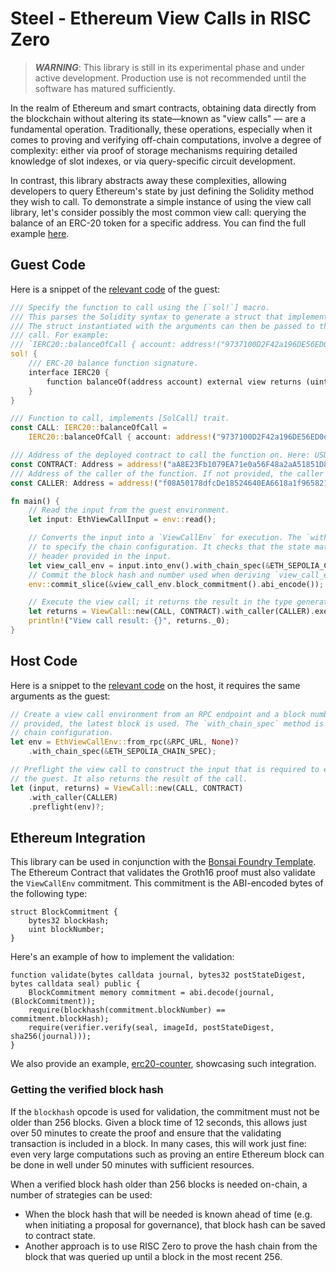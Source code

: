 # Steel - Ethereum View Calls in RISC Zero

> ***WARNING***: This library is still in its experimental phase and under active development. Production use is not recommended until the software has matured sufficiently.

In the realm of Ethereum and smart contracts, obtaining data directly from the blockchain without altering its state—known as "view calls" — are a fundamental operation.
Traditionally, these operations, especially when it comes to proving and verifying off-chain computations, involve a degree of complexity: either via proof of storage mechanisms requiring detailed knowledge of slot indexes, or via query-specific circuit development.

In contrast, this library abstracts away these complexities, allowing developers to query Ethereum's state by just defining the Solidity method they wish to call.
To demonstrate a simple instance of using the view call library, let's consider possibly the most common view call: querying the balance of an ERC-20 token for a specific address.
You can find the full example [here](../examples/erc20/README.md).

## Guest Code

Here is a snippet of the [relevant code](../examples/erc20/methods/guest/src/main.rs) of the guest:

```rust
/// Specify the function to call using the [`sol!`] macro.
/// This parses the Solidity syntax to generate a struct that implements the [SolCall] trait.
/// The struct instantiated with the arguments can then be passed to the [ViewCall] to execute the
/// call. For example:
/// `IERC20::balanceOfCall { account: address!("9737100D2F42a196DE56ED0d1f6fF598a250E7E4") }`
sol! {
    /// ERC-20 balance function signature.
    interface IERC20 {
        function balanceOf(address account) external view returns (uint);
    }
}

/// Function to call, implements [SolCall] trait.
const CALL: IERC20::balanceOfCall =
    IERC20::balanceOfCall { account: address!("9737100D2F42a196DE56ED0d1f6fF598a250E7E4") };

/// Address of the deployed contract to call the function on. Here: USDT contract on Sepolia
const CONTRACT: Address = address!("aA8E23Fb1079EA71e0a56F48a2aA51851D8433D0");
/// Address of the caller of the function. If not provided, the caller will be the [CONTRACT].
const CALLER: Address = address!("f08A50178dfcDe18524640EA6618a1f965821715");

fn main() {
    // Read the input from the guest environment.
    let input: EthViewCallInput = env::read();

    // Converts the input into a `ViewCallEnv` for execution. The `with_chain_spec` method is used
    // to specify the chain configuration. It checks that the state matches the state root in the
    // header provided in the input.
    let view_call_env = input.into_env().with_chain_spec(&ETH_SEPOLIA_CHAIN_SPEC);
    // Commit the block hash and number used when deriving `view_call_env` to the journal.
    env::commit_slice(&view_call_env.block_commitment().abi_encode());

    // Execute the view call; it returns the result in the type generated by the `sol!` macro.
    let returns = ViewCall::new(CALL, CONTRACT).with_caller(CALLER).execute(view_call_env);
    println!("View call result: {}", returns._0);
}
```

## Host Code

Here is a snippet to the [relevant code](../examples/erc20/host/src/main.rs) on the host, it requires the same arguments as the guest:

```rust
// Create a view call environment from an RPC endpoint and a block number. If no block number is
// provided, the latest block is used. The `with_chain_spec` method is used to specify the
// chain configuration.
let env = EthViewCallEnv::from_rpc(&RPC_URL, None)?
    .with_chain_spec(&ETH_SEPOLIA_CHAIN_SPEC);

// Preflight the view call to construct the input that is required to execute the function in
// the guest. It also returns the result of the call.
let (input, returns) = ViewCall::new(CALL, CONTRACT)
    .with_caller(CALLER)
    .preflight(env)?;
```

## Ethereum Integration

This library can be used in conjunction with the [Bonsai Foundry Template]. The Ethereum Contract that validates the Groth16 proof must also validate the `ViewCallEnv` commitment. This commitment is the ABI-encoded bytes of the following type:

```solidity
struct BlockCommitment {
    bytes32 blockHash;
    uint blockNumber;
}
```

Here's an example of how to implement the validation:

```solidity
function validate(bytes calldata journal, bytes32 postStateDigest, bytes calldata seal) public {
    BlockCommitment memory commitment = abi.decode(journal, (BlockCommitment));
    require(blockhash(commitment.blockNumber) == commitment.blockHash);
    require(verifier.verify(seal, imageId, postStateDigest, sha256(journal)));
}
```

We also provide an example, [erc20-counter], showcasing such integration.

### Getting the verified block hash

If the `blockhash` opcode is used for validation, the commitment must not be older than 256 blocks.
Given a block time of 12 seconds, this allows just over 50 minutes to create the proof and ensure that the validating transaction is included in a block.
In many cases, this will work just fine: even very large computations such as proving an entire Ethereum block can be done in well under 50 minutes with sufficient resources.

When a verified block hash older than 256 blocks is needed on-chain, a number of strategies can be used:

* When the block hash that will be needed is known ahead of time (e.g. when initiating a proposal for governance), that block hash can be saved to contract state.
* Another approach is to use RISC Zero to prove the hash chain from the block that was queried up until a block in the most recent 256.

[erc20-counter]: ./examples/erc20-counter/README.md
[Bonsai Foundry Template]: https://github.com/risc0/bonsai-foundry-template
